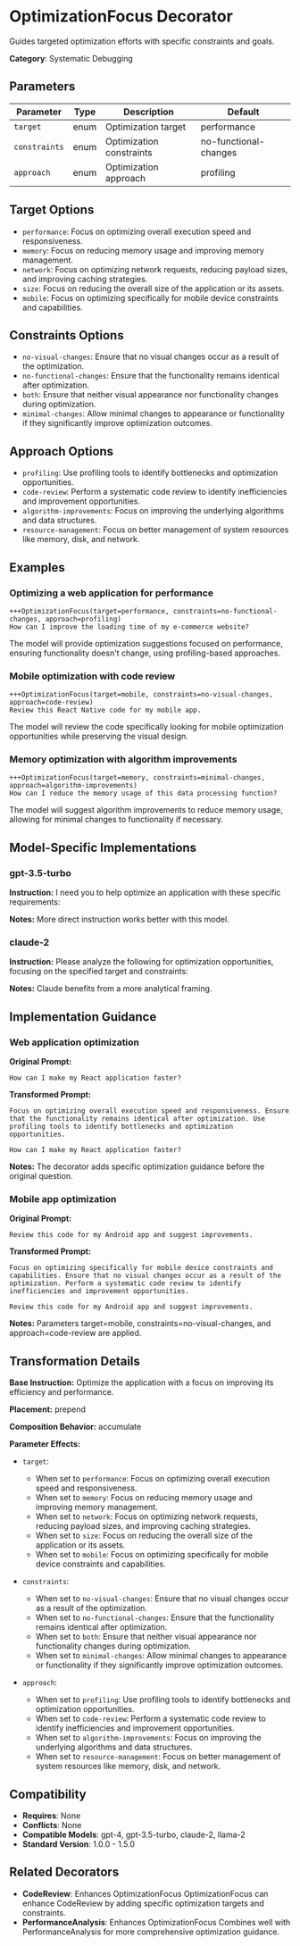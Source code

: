 # OptimizationFocus Decorator

Guides targeted optimization efforts with specific constraints and goals.

**Category**: Systematic Debugging

## Parameters

| Parameter | Type | Description | Default |
|-----------|------|-------------|--------|
| `target` | enum | Optimization target | performance |
| `constraints` | enum | Optimization constraints | no-functional-changes |
| `approach` | enum | Optimization approach | profiling |

## Target Options

- `performance`: Focus on optimizing overall execution speed and responsiveness.
- `memory`: Focus on reducing memory usage and improving memory management.
- `network`: Focus on optimizing network requests, reducing payload sizes, and improving caching strategies.
- `size`: Focus on reducing the overall size of the application or its assets.
- `mobile`: Focus on optimizing specifically for mobile device constraints and capabilities.

## Constraints Options

- `no-visual-changes`: Ensure that no visual changes occur as a result of the optimization.
- `no-functional-changes`: Ensure that the functionality remains identical after optimization.
- `both`: Ensure that neither visual appearance nor functionality changes during optimization.
- `minimal-changes`: Allow minimal changes to appearance or functionality if they significantly improve optimization outcomes.

## Approach Options

- `profiling`: Use profiling tools to identify bottlenecks and optimization opportunities.
- `code-review`: Perform a systematic code review to identify inefficiencies and improvement opportunities.
- `algorithm-improvements`: Focus on improving the underlying algorithms and data structures.
- `resource-management`: Focus on better management of system resources like memory, disk, and network.

## Examples

### Optimizing a web application for performance

```
+++OptimizationFocus(target=performance, constraints=no-functional-changes, approach=profiling)
How can I improve the loading time of my e-commerce website?
```

The model will provide optimization suggestions focused on performance, ensuring functionality doesn't change, using profiling-based approaches.

### Mobile optimization with code review

```
+++OptimizationFocus(target=mobile, constraints=no-visual-changes, approach=code-review)
Review this React Native code for my mobile app.
```

The model will review the code specifically looking for mobile optimization opportunities while preserving the visual design.

### Memory optimization with algorithm improvements

```
+++OptimizationFocus(target=memory, constraints=minimal-changes, approach=algorithm-improvements)
How can I reduce the memory usage of this data processing function?
```

The model will suggest algorithm improvements to reduce memory usage, allowing for minimal changes to functionality if necessary.

## Model-Specific Implementations

### gpt-3.5-turbo

**Instruction:** I need you to help optimize an application with these specific requirements:

**Notes:** More direct instruction works better with this model.

### claude-2

**Instruction:** Please analyze the following for optimization opportunities, focusing on the specified target and constraints:

**Notes:** Claude benefits from a more analytical framing.


## Implementation Guidance

### Web application optimization

**Original Prompt:**
```
How can I make my React application faster?
```

**Transformed Prompt:**
```
Focus on optimizing overall execution speed and responsiveness. Ensure that the functionality remains identical after optimization. Use profiling tools to identify bottlenecks and optimization opportunities.

How can I make my React application faster?
```

**Notes:** The decorator adds specific optimization guidance before the original question.

### Mobile app optimization

**Original Prompt:**
```
Review this code for my Android app and suggest improvements.
```

**Transformed Prompt:**
```
Focus on optimizing specifically for mobile device constraints and capabilities. Ensure that no visual changes occur as a result of the optimization. Perform a systematic code review to identify inefficiencies and improvement opportunities.

Review this code for my Android app and suggest improvements.
```

**Notes:** Parameters target=mobile, constraints=no-visual-changes, and approach=code-review are applied.

## Transformation Details

**Base Instruction:** Optimize the application with a focus on improving its efficiency and performance.

**Placement:** prepend

**Composition Behavior:** accumulate

**Parameter Effects:**

- `target`:
  - When set to `performance`: Focus on optimizing overall execution speed and responsiveness.
  - When set to `memory`: Focus on reducing memory usage and improving memory management.
  - When set to `network`: Focus on optimizing network requests, reducing payload sizes, and improving caching strategies.
  - When set to `size`: Focus on reducing the overall size of the application or its assets.
  - When set to `mobile`: Focus on optimizing specifically for mobile device constraints and capabilities.

- `constraints`:
  - When set to `no-visual-changes`: Ensure that no visual changes occur as a result of the optimization.
  - When set to `no-functional-changes`: Ensure that the functionality remains identical after optimization.
  - When set to `both`: Ensure that neither visual appearance nor functionality changes during optimization.
  - When set to `minimal-changes`: Allow minimal changes to appearance or functionality if they significantly improve optimization outcomes.

- `approach`:
  - When set to `profiling`: Use profiling tools to identify bottlenecks and optimization opportunities.
  - When set to `code-review`: Perform a systematic code review to identify inefficiencies and improvement opportunities.
  - When set to `algorithm-improvements`: Focus on improving the underlying algorithms and data structures.
  - When set to `resource-management`: Focus on better management of system resources like memory, disk, and network.

## Compatibility

- **Requires**: None
- **Conflicts**: None
- **Compatible Models**: gpt-4, gpt-3.5-turbo, claude-2, llama-2
- **Standard Version**: 1.0.0 - 1.5.0

## Related Decorators

- **CodeReview**: Enhances OptimizationFocus OptimizationFocus can enhance CodeReview by adding specific optimization targets and constraints.
- **PerformanceAnalysis**: Enhances OptimizationFocus Combines well with PerformanceAnalysis for more comprehensive optimization guidance.

